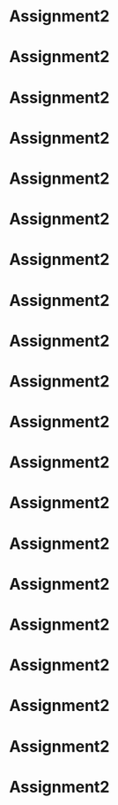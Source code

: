 # Assignment2
# Assignment2
# Assignment2
# Assignment2
# Assignment2
# Assignment2
# Assignment2
# Assignment2
# Assignment2
# Assignment2
# Assignment2
# Assignment2
# Assignment2
# Assignment2
# Assignment2
# Assignment2
# Assignment2
# Assignment2
# Assignment2
# Assignment2
